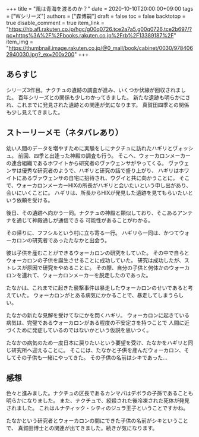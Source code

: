 +++
title = "風は青海を渡るのか？"
date = 2020-10-10T20:00:00+09:00
tags = ["Wシリーズ"]
authors = ["森博嗣"]
draft = false
toc = false
backtotop = true
disable_comment = true
item_link = "https://hb.afl.rakuten.co.jp/hgc/g00q0726.tce2a7a5.g00q0726.tce2b697/?pc=https%3A%2F%2Fbooks.rakuten.co.jp%2Frb%2F13389187%2F"
item_img = "https://thumbnail.image.rakuten.co.jp/@0_mall/book/cabinet/0030/9784062940030.jpg?_ex=200x200"
+++

## あらすじ
シリーズ3作目。ナクチュの遺跡の調査が進み、いくつか伏線が回収されました。
百年シリーズとの関係も少しわかってきました。
新たな遺跡も明らかにされ、これまでに発見された遺跡との関連が気になります。
真賀田四季との関係も少し見えてきました。

## ストーリーメモ（ネタバレあり）
幼い人間のデータを増やすために実験をしにナクチュに訪れたハギリとヴォッシュ。
前回、四季と出逢った神殿の調査も行う。
そこへ、ウォーカロンメーカーの連合組織であるホワイトから研究者のヴァウェンサがやってくる。
ヴァウェンサは優秀な研究者のようで、ハギリと研究の話で盛り上がり、
ハギリはホワイトにあるヴァウェンサの自宅に招待され、ウグイと共に向かうことに。
そこで、ウォーカロンメーカーHIXの所長がハギリと会いたいという申し出があり、会いにいくことに。
ハギリは、所長からHIXが発見した遺跡を見てもらいたいという依頼を受ける。

後日、その遺跡へ向かう一同。ナクチュの神殿と類似しており、そこあるアンテナを通じて神殿通しが通信できる
可能性があることがわかる。

その帰りに、フフシルという村に立ち寄る一行。
ハギリら一同は、かつてウォーカロンの研究者であったたなかと出会う。

彼は子供を産むことができるウォーカロンの研究をしていた。
その中で自らとウォーカロンの子供を誕生させることに成功していた。
研究は成功したが、ストレスが原因で研究をやめることに。
その際、自分の子供と何体かのウォーカロンを連れて、ウォーカロンメーカーを脱走したのであった。

たなかは、これまでに起きた襲撃事件は暴走したウォーカロンのせいであると考えていた。
ウォーカロンがとある病気にかかることで、暴走してしまうらしい。

たなかの新たな見解を受けてなにかを閃くハギリ。
ウォーカロンに起きている病気は、完璧であるウォーカロンがある程度の不安定さを持つことで
人間に近づくために発症しているのではないかという仮説を思いつく。

たなかの病気のため一度日本に戻りたいという要望を受け、たなかをハギリと同じ研究所へ迎えることに。
そこには、たなかと子供を産んだウォーカロン、そしてその子供も一緒にやってきた。
その子供の名前はシキであった...

## 感想
色々と進みました。ナクチュの区長であるカンマパはデボラの子孫であることも明らかになりました。
また、ナクチュで、絞殺された後冷凍された死体が発見されました。
これはルナティック・シティのジュラ王子ということですかね。

たなかという研究者とウォーカロンの間にできた子供の名前がシキということで、
真賀田博士との関連が出てきました。続きが気になります。


